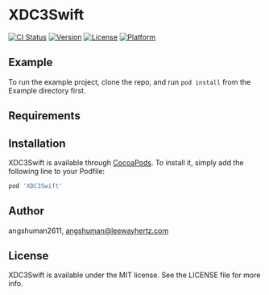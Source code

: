 # XDC3Swift

[![CI Status](https://img.shields.io/travis/angshuman2611/XDC3Swift.svg?style=flat)](https://travis-ci.org/angshuman2611/XDC3Swift)
[![Version](https://img.shields.io/cocoapods/v/XDC3Swift.svg?style=flat)](https://cocoapods.org/pods/XDC3Swift)
[![License](https://img.shields.io/cocoapods/l/XDC3Swift.svg?style=flat)](https://cocoapods.org/pods/XDC3Swift)
[![Platform](https://img.shields.io/cocoapods/p/XDC3Swift.svg?style=flat)](https://cocoapods.org/pods/XDC3Swift)

## Example

To run the example project, clone the repo, and run `pod install` from the Example directory first.

## Requirements

## Installation

XDC3Swift is available through [CocoaPods](https://cocoapods.org). To install
it, simply add the following line to your Podfile:

```ruby
pod 'XDC3Swift'
```

## Author

angshuman2611, angshuman@leewayhertz.com

## License

XDC3Swift is available under the MIT license. See the LICENSE file for more info.
